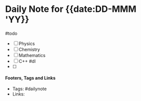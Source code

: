 
# Daily Note for {{date:DD-MMM 'YY}}
#todo
- [ ] Physics
- [ ] Chemistry
- [ ] Mathematics
- [ ] C++
#dl 
- [ ] 

#### Footers, Tags and Links
- Tags: #dailynote 
- Links: 

[^1]: